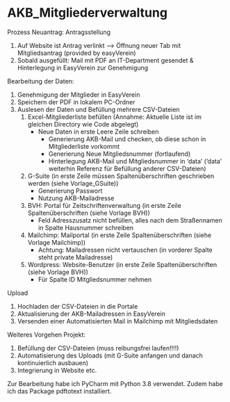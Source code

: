 # AKB_Mitgliederverwaltung

Prozess Neuantrag:
Antragsstellung
1. Auf Website ist Antrag verlinkt —> Öffnung neuer Tab mit Mitgliedsantrag (provided by easyVerein)
2. Sobald ausgefüllt: Mail mit PDF an IT-Department gesendet & Hinterlegung in EasyVerein zur Genehmigung

Bearbeitung der Daten:
1. Genehmigung der Mitglieder in EasyVerein
2. Speichern der PDF in lokalem PC-Ordner
3. Auslesen der Daten und Befüllung mehrere CSV-Dateien
    1. Excel-Mitgliederliste befüllen (Annahme: Aktuelle Liste ist im gleichen Directory wie Code abgelegt)
        - Neue Daten in erste Leere Zeile schreiben 
            - Generierung AKB-Mail und checken, ob diese schon in Mitgliederliste vorkommt
            - Generierung Neue Mitgliedsnummer (fortlaufend)
            - Hinterlegung AKB-Mail und Mitgliedsnummer in ‘data’ (‘data’ weiterhin Referenz für Befüllung anderer CSV-Dateien)
    2. G-Suite (in erste Zeile müssen Spaltenüberschriften geschrieben werden (siehe Vorlage_GSuite))
        - Generierung Passwort
        - Nutzung AKB-Mailadresse
    3. BVH: Portal für Zeitschriftenverwaltung (in erste Zeile Spaltenüberschriften (siehe Vorlage BVH))
        - Feld Adresszusatz nicht befüllen, alles nach dem Straßennamen in Spalte Hausnummer schreiben
    4. Mailchimp: Mailportal (in erste Zeile Spaltenüberschriften (siehe Vorlage Mailchimp))
        - Achtung: Mailadressen nicht vertauschen (in vorderer Spalte steht private Mailadresse)
    5. Wordpress: Website-Benutzer (in erste Zeile Spaltenüberschriften (siehe Vorlage BVH))
        - Für Spalte ID Mitgliedsnummer nehmen

Upload
1. Hochladen der CSV-Dateien in die Portale
2. Aktualisierung der AKB-Mailadressen in EasyVerein
3. Versenden einer Automatisierten Mail in Mailchimp mit Mitgliedsdaten

Weiteres Vorgehen Projekt:
1. Befüllung der CSV-Dateien (muss reibungsfrei laufen!!!!)
2. Automatisierung des Uploads (mit G-Suite anfangen und danach kontinuierlich ausbauen)
3. Integrierung in Website etc.



Zur Bearbeitung habe ich PyCharm mit Python 3.8 verwendet. Zudem habe ich das Package pdftotext installiert.
